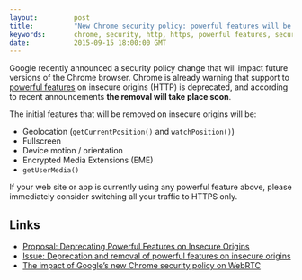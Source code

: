 ```yaml
---
layout:         post
title:          "New Chrome security policy: powerful features will be removed on insecure origins"
keywords:       chrome, security, http, https, powerful features, secure origin, insecure origin
date:           2015-09-15 18:00:00 GMT
---
```


Google recently announced a security policy change that will impact future versions of the Chrome browser. Chrome is already warning that support to [powerful features](https://w3c.github.io/webappsec/specs/powerfulfeatures/) on insecure origins (HTTP) is deprecated, and according to recent announcements **the removal will take place soon**.

The initial features that will be removed on insecure origins will be:

- Geolocation (`getCurrentPosition()` and `watchPosition()`)
- Fullscreen
- Device motion / orientation
- Encrypted Media Extensions (EME)
- `getUserMedia()`

If your web site or app is currently using any powerful feature above, please immediately consider switching all your traffic to HTTPS only.



## Links

- [Proposal: Deprecating Powerful Features on Insecure Origins](https://sites.google.com/a/chromium.org/dev/Home/chromium-security/deprecating-powerful-features-on-insecure-origins)
- [Issue: Deprecation and removal of powerful features on insecure origins](https://code.google.com/p/chromium/issues/detail?id=520765)
- [The impact of Google’s new Chrome security policy on WebRTC](http://www.tokbox.com/blog/the-impact-of-googles-new-chrome-security-policy-on-webrtc/)